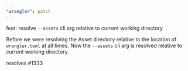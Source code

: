 ```yaml
---
"wrangler": patch
---
```


feat: resolve `--assets` cli arg relative to current working directory

Before we were resolving the Asset directory relative to the location of `wrangler.toml` at all times.
Now the `--assets` cli arg is resolved relative to current working directory.

resolves #1333
